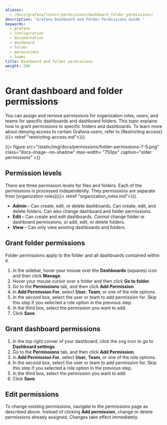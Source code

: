 ```yaml
---
aliases:
  - /docs/grafana/latest/permissions/dashboard_folder_permissions/
description: 'Grafana Dashboard and Folder Permissions Guide '
keywords:
  - grafana
  - configuration
  - documentation
  - dashboard
  - folder
  - permissions
  - teams
title: Dashboard and folder permissions
weight: 200
---
```


# Grant dashboard and folder permissions

You can assign and remove permissions for organization roles, users, and teams for specific dashboards and dashboard folders. This topic explains how to grant permissions to specific folders and dashboards. To learn more about denying access to certain Grafana users, refer to [Restricting access]({{< relref "restricting-access.md">}}).

{{< figure src="/static/img/docs/permissions/folder-permissions-7-5.png" class="docs-image--no-shadow" max-width= "750px" caption="older permissions" >}}

## Permission levels

There are three permission levels for files and folders. Each of the permissions is processed independently. They permissions are separate from [organization roles]({{< relref "organization_roles.md">}}).

- **Admin -** Can create, edit, or delete dashboards. Can create, edit, and delete folders. Can also change dashboard and folder permissions.
- **Edit -** Can create and edit dashboards. _Cannot_ change folder or dashboard permissions, or add, edit, or delete folders.
- **View -** Can only view existing dashboards and folders.

## Grant folder permissions

Folder permissions apply to the folder and all dashboards contained within it.

1. In the sidebar, hover your mouse over the **Dashboards** (squares) icon and then click **Manage**.
1. Hover your mouse cursor over a folder and then click **Go to folder**.
1. Go to the **Permissions** tab, and then click **Add Permission**.
1. In **Add Permission For**, select **User**, **Team**, or one of the role options.
1. In the second box, select the user or team to add permission for. Skip this step if you selected a role option in the previous step.
1. In the third box, select the permission you want to add.
1. Click **Save**.

## Grant dashboard permissions

1. In the top right corner of your dashboard, click the cog icon to go to **Dashboard settings**.
1. Go to the **Permissions** tab, and then click **Add Permission**.
1. In **Add Permission For**, select **User**, **Team**, or one of the role options.
1. In the second box, select the user or team to add permission for. Skip this step if you selected a role option in the previous step.
1. In the third box, select the permission you want to add.
1. Click **Save**.

## Edit permissions

To change existing permissions, navigate to the permissions page as described above. Instead of clicking **Add permission**, change or delete permissions already assigned. Changes take effect immediately.
